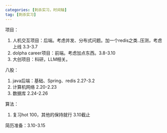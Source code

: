 ```yaml
---
categories: [刺杀实习，时间轴]
tag: [刺杀实习]
---
```


项目：

1. 人机交互项目：后端。考虑并发、分布式问题。加一个redis之类..压测，考虑上线 3.3-3.7
2. dolpha career项目：前端。考虑加点东西。3.8-3.10
3. 大创项目：科研，LLM相关。

八股：

1. java后端：基础、Spring、redis 2.27-3.2
2. 计算机网络 2.20-2.23
3. 数据库 2.24-2.26

算法：

1. 复习hot 100，其他的保持就行 3.10截止

简历准备：3.10-3.15
